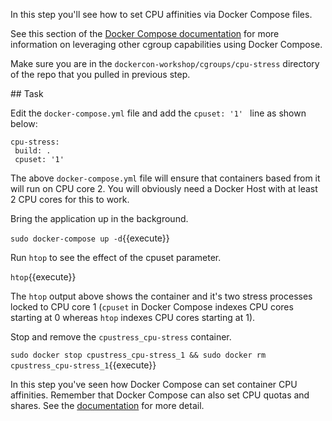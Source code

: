 In this step you'll see how to set CPU affinities via Docker Compose files.

See this section of the [Docker Compose documentation](https://docs.docker.com/compose/compose-file/#cpu-shares-cpu-quota-cpuset-domainname-hostname-ipc-mac-address-mem-limit-memswap-limit-privileged-read-only-restart-shm-size-stdin-open-tty-user-working-dir) for more information on leveraging other cgroup capabilities using Docker Compose.

Make sure you are in the `dockercon-workshop/cgroups/cpu-stress` directory of the repo that you pulled in previous step.


## Task

Edit the `docker-compose.yml` file and add the `cpuset: '1' ` line as shown below:

```
cpu-stress:
 build: .
 cpuset: '1'
```


The above `docker-compose.yml` file will ensure that containers based from it will run on CPU core  2. You will obviously need a Docker Host with at least 2 CPU cores for this to work.


Bring the application up in the background.


`sudo docker-compose up -d`{{execute}}


Run `htop` to see the effect of the cpuset parameter.


  `htop`{{execute}}

  The `htop` output above shows the container and it's two stress processes locked to CPU core 1 (`cpuset` in Docker Compose indexes CPU cores starting at 0 whereas `htop` indexes CPU cores starting at 1).

Stop and remove the `cpustress_cpu-stress` container.

``sudo docker stop cpustress_cpu-stress_1 && sudo docker rm cpustress_cpu-stress_1``{{execute}}

  In this step you've seen how Docker Compose can set container CPU affinities. Remember that Docker Compose can also set CPU quotas and shares. See the [documentation](https://docs.docker.com/compose/compose-file/#cpu-shares-cpu-quota-cpuset-domainname-hostname-ipc-mac-address-mem-limit-memswap-limit-privileged-read-only-restart-shm-size-stdin-open-tty-user-working-dir) for more detail.
